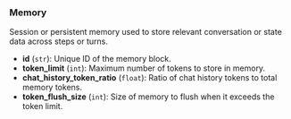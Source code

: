 ### Memory

Session or persistent memory used to store relevant conversation or state data across steps or turns.

- **id** (`str`): Unique ID of the memory block.
- **token_limit** (`int`): Maximum number of tokens to store in memory.
- **chat_history_token_ratio** (`float`): Ratio of chat history tokens to total memory tokens.
- **token_flush_size** (`int`): Size of memory to flush when it exceeds the token limit.
